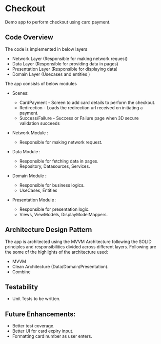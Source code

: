 # Checkout
Demo app to perform checkout using card payment.

## Code Overview

The code is implemented in below layers

- Network Layer (Responsible for making network request)
- Data Layer (Responsible for providing data in pages)
- Presentation Layer (Responsible for displaying data)
- Domain Layer (Usecases and entities )

The app consists of below modules

- Scenes:
    - CardPayment - Screen to add card details to perform the checkout.
    - Redirection - Loads the redirection url received on initiating a payment.
    - Success/Failure - Success or Failure page when 3D secure validation succeeds

- Network Module : 
    - Responsible for making network request.

- Data Module : 
    - Responsible for fetching data in pages.
    - Repository, Datasources, Services.

- Domain Module :
    - Responsible for business logics.
    - UseCases, Entities
    
- Presentation Module : 
    - Responsible for presentation logic.
    - Views, ViewModels, DisplayModelMappers.



## Architecture Design Pattern

The app is architected using the MVVM Architecture following the SOLID principles and responsibilities divided across different layers. Following are the some of the highlights of the architecture used:
- MVVM
- Clean Architecture (Data/Domain/Presentation).
- Combine


## Testability

- Unit Tests to be written.   


## Future Enhancements:

- Better test coverage.
- Better UI for card expiry input.
- Formatting card number as user enters.

